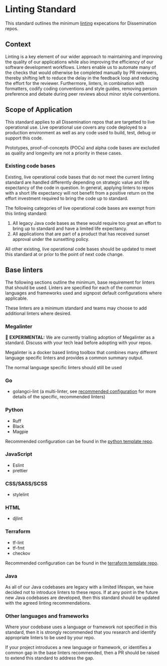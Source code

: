 # Linting Standard

This standard outlines the minimum [linting](https://en.wikipedia.org/wiki/Lint_(software)) expecations for Dissemination repos.

## Context

Linting is a key element of our wider approach to maintaining and improving the quality of our applications while also improving the efficiency of our software development workflows. Linters enable us to automate many of the checks that would otherwise be completed manually by PR reviewers, thereby shifting left to reduce the delay in the feedback loop and reducing the effort for the reviewer. Furthermore, linters, in combination with formatters, codify coding conventions and style guides, removing person preference and debate during peer reviews about minor style conventions.

## Scope of Application

This standard applies to all Dissemination repos that are targetted to live operational use. Live operational use covers any code deployed to a production environment as well as any code used to build, test, debug or support this code.

Prototypes, proof-of-concepts (POCs) and alpha code bases are excluded as quality and longevity are not a priority in these cases.

### Existing code bases

Existing, live operational code bases that do not meet the current linting standard are handled differently depending on strategic value and life expectancy of the code in question. In general, applying linters to repos with a short life expectancy will not benefit from a positive return on the effort investment required to bring the code up to standard.

The following categories of live operational code bases are exempt from this linting standard:

1. All legacy Java code bases as these would require too great an effort to bring up to standard and have a limited life expectancy.
2. All applications that are part of a product that has received sunset approval under the sunsetting policy.

All other existing, live operational code bases should be updated to meet this standard at or prior to the point of next code change.

## Base linters

The following sections outline the minimum, base requirement for linters that should be used. Linters are specified for each of the common languages and frameworks used and signpost default configurations where applicable.

These linters are a minimum standard and teams may choose to add additional linters where desired.

### Megalinter

:test_tube: **EXPERIMENTAL:** We are currently trialling adoption of Megalinter as a standard. Discuss with your tech lead before adopting with your repos.

Megalinter is a docker based linting toolbox that combines many different language specific linters and provides a common summary output.

The normal language specific linters should still be used

### Go

* golangci-lint (a multi-linter, see [recommended configuration](https://github.com/ONSdigital/dp-cli/blob/main/project_generation/content/templates/base-app/.golangci.yml.tmpl) for more details of the specific, recommended linters)

### Python

* Ruff
* Black
* Magpie

Recommended configuration can be found in the [python template repo](https://github.com/ONSdigital/ons-python-template).

### JavaScript

* Eslint
* prettier

### CSS/SASS/SCSS

* stylelint

### HTML

* djlint

### Terraform

* tf-lint
* tf-fmt
* checkov

Recommended configuration can be found in the [terraform template repo](https://github.com/ONSdigital/dis-aws-terraform-stack-template).

### Java

As all of our Java codebases are legacy with a limited lifespan, we have decided not to introduce linters to these repos. If at any point in the future new Java codebases are developed, then this standard should be updated with the agreed linting recommendations.

### Other languages and frameworks

Where your codebase uses a language or framework not specified in this standard, then it is strongly recommended that you research and identify appropriate linters to be used by your repo.

If your project introduces a new language or framework, or identifies a common gap in the base linters recommended, then a PR should be raised to extend this standard to address the gap.
